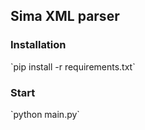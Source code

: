 <h2>Sima XML parser</h2>

<h3>Installation</h3>
`pip install -r requirements.txt`

<h3>Start</h3>
`python main.py`
